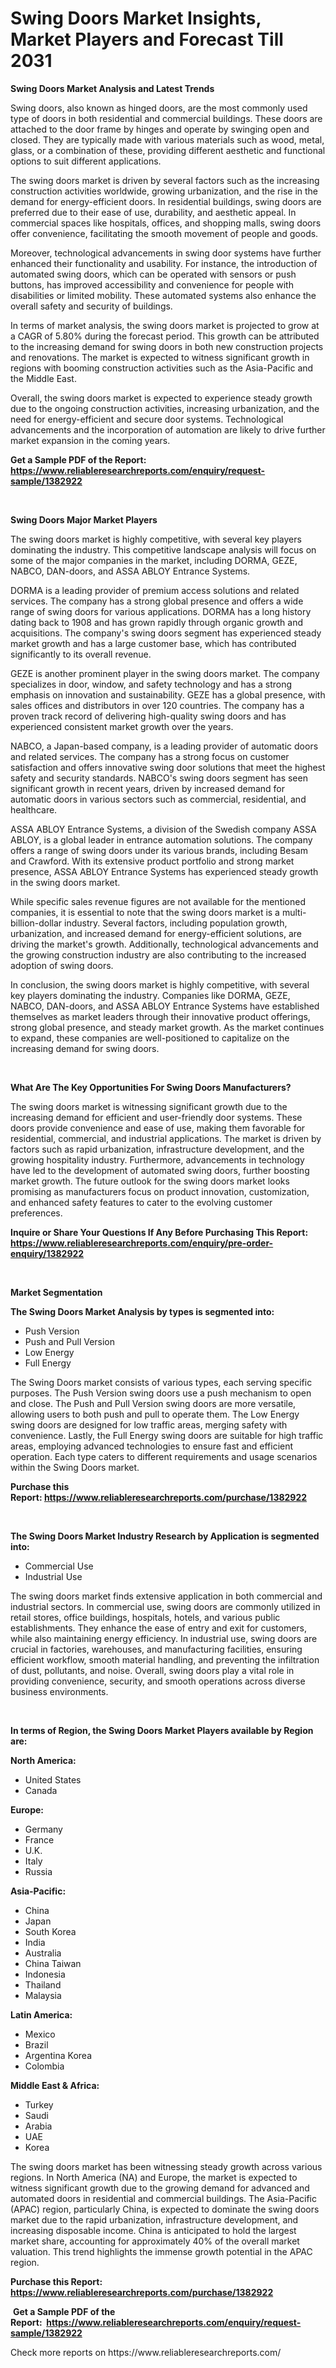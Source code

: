 <p><h1>Swing Doors Market Insights, Market Players and Forecast Till 2031</h1></p><p><strong>Swing Doors Market Analysis and Latest Trends</strong></p>
<p><p>Swing doors, also known as hinged doors, are the most commonly used type of doors in both residential and commercial buildings. These doors are attached to the door frame by hinges and operate by swinging open and closed. They are typically made with various materials such as wood, metal, glass, or a combination of these, providing different aesthetic and functional options to suit different applications.</p><p>The swing doors market is driven by several factors such as the increasing construction activities worldwide, growing urbanization, and the rise in the demand for energy-efficient doors. In residential buildings, swing doors are preferred due to their ease of use, durability, and aesthetic appeal. In commercial spaces like hospitals, offices, and shopping malls, swing doors offer convenience, facilitating the smooth movement of people and goods.</p><p>Moreover, technological advancements in swing door systems have further enhanced their functionality and usability. For instance, the introduction of automated swing doors, which can be operated with sensors or push buttons, has improved accessibility and convenience for people with disabilities or limited mobility. These automated systems also enhance the overall safety and security of buildings.</p><p>In terms of market analysis, the swing doors market is projected to grow at a CAGR of 5.80% during the forecast period. This growth can be attributed to the increasing demand for swing doors in both new construction projects and renovations. The market is expected to witness significant growth in regions with booming construction activities such as the Asia-Pacific and the Middle East.</p><p>Overall, the swing doors market is expected to experience steady growth due to the ongoing construction activities, increasing urbanization, and the need for energy-efficient and secure door systems. Technological advancements and the incorporation of automation are likely to drive further market expansion in the coming years.</p></p>
<p><strong>Get a Sample PDF of the Report:&nbsp; <a href="https://www.reliableresearchreports.com/enquiry/request-sample/1382922">https://www.reliableresearchreports.com/enquiry/request-sample/1382922</a></strong></p>
<p>&nbsp;</p>
<p><strong>Swing Doors Major Market Players</strong></p>
<p><p>The swing doors market is highly competitive, with several key players dominating the industry. This competitive landscape analysis will focus on some of the major companies in the market, including DORMA, GEZE, NABCO, DAN-doors, and ASSA ABLOY Entrance Systems.</p><p>DORMA is a leading provider of premium access solutions and related services. The company has a strong global presence and offers a wide range of swing doors for various applications. DORMA has a long history dating back to 1908 and has grown rapidly through organic growth and acquisitions. The company's swing doors segment has experienced steady market growth and has a large customer base, which has contributed significantly to its overall revenue.</p><p>GEZE is another prominent player in the swing doors market. The company specializes in door, window, and safety technology and has a strong emphasis on innovation and sustainability. GEZE has a global presence, with sales offices and distributors in over 120 countries. The company has a proven track record of delivering high-quality swing doors and has experienced consistent market growth over the years.</p><p>NABCO, a Japan-based company, is a leading provider of automatic doors and related services. The company has a strong focus on customer satisfaction and offers innovative swing door solutions that meet the highest safety and security standards. NABCO's swing doors segment has seen significant growth in recent years, driven by increased demand for automatic doors in various sectors such as commercial, residential, and healthcare.</p><p>ASSA ABLOY Entrance Systems, a division of the Swedish company ASSA ABLOY, is a global leader in entrance automation solutions. The company offers a range of swing doors under its various brands, including Besam and Crawford. With its extensive product portfolio and strong market presence, ASSA ABLOY Entrance Systems has experienced steady growth in the swing doors market.</p><p>While specific sales revenue figures are not available for the mentioned companies, it is essential to note that the swing doors market is a multi-billion-dollar industry. Several factors, including population growth, urbanization, and increased demand for energy-efficient solutions, are driving the market's growth. Additionally, technological advancements and the growing construction industry are also contributing to the increased adoption of swing doors.</p><p>In conclusion, the swing doors market is highly competitive, with several key players dominating the industry. Companies like DORMA, GEZE, NABCO, DAN-doors, and ASSA ABLOY Entrance Systems have established themselves as market leaders through their innovative product offerings, strong global presence, and steady market growth. As the market continues to expand, these companies are well-positioned to capitalize on the increasing demand for swing doors.</p></p>
<p>&nbsp;</p>
<p><strong>What Are The Key Opportunities For Swing Doors Manufacturers?</strong></p>
<p><p>The swing doors market is witnessing significant growth due to the increasing demand for efficient and user-friendly door systems. These doors provide convenience and ease of use, making them favorable for residential, commercial, and industrial applications. The market is driven by factors such as rapid urbanization, infrastructure development, and the growing hospitality industry. Furthermore, advancements in technology have led to the development of automated swing doors, further boosting market growth. The future outlook for the swing doors market looks promising as manufacturers focus on product innovation, customization, and enhanced safety features to cater to the evolving customer preferences.</p></p>
<p><strong>Inquire or Share Your Questions If Any Before Purchasing This Report: <a href="https://www.reliableresearchreports.com/enquiry/pre-order-enquiry/1382922">https://www.reliableresearchreports.com/enquiry/pre-order-enquiry/1382922</a></strong></p>
<p>&nbsp;</p>
<p><strong>Market Segmentation</strong></p>
<p><strong>The Swing Doors Market Analysis by types is segmented into:</strong></p>
<p><ul><li>Push Version</li><li>Push and Pull Version</li><li>Low Energy</li><li>Full Energy</li></ul></p>
<p><p>The Swing Doors market consists of various types, each serving specific purposes. The Push Version swing doors use a push mechanism to open and close. The Push and Pull Version swing doors are more versatile, allowing users to both push and pull to operate them. The Low Energy swing doors are designed for low traffic areas, merging safety with convenience. Lastly, the Full Energy swing doors are suitable for high traffic areas, employing advanced technologies to ensure fast and efficient operation. Each type caters to different requirements and usage scenarios within the Swing Doors market.</p></p>
<p><strong>Purchase this Report:&nbsp;<a href="https://www.reliableresearchreports.com/purchase/1382922">https://www.reliableresearchreports.com/purchase/1382922</a></strong></p>
<p>&nbsp;</p>
<p><strong>The Swing Doors Market Industry Research by Application is segmented into:</strong></p>
<p><ul><li>Commercial Use</li><li>Industrial Use</li></ul></p>
<p><p>The swing doors market finds extensive application in both commercial and industrial sectors. In commercial use, swing doors are commonly utilized in retail stores, office buildings, hospitals, hotels, and various public establishments. They enhance the ease of entry and exit for customers, while also maintaining energy efficiency. In industrial use, swing doors are crucial in factories, warehouses, and manufacturing facilities, ensuring efficient workflow, smooth material handling, and preventing the infiltration of dust, pollutants, and noise. Overall, swing doors play a vital role in providing convenience, security, and smooth operations across diverse business environments.</p></p>
<p>&nbsp;</p>
<p><strong>In terms of Region, the Swing Doors Market Players available by Region are:</strong></p>
<p>
    <p> <strong> North America: </strong>
        <ul>
            <li>United States</li>
            <li>Canada</li>
        </ul>
        </p> 
    <p> <strong> Europe: </strong>
        <ul>
            <li>Germany</li>
            <li>France</li>
            <li>U.K.</li>
            <li>Italy</li>
            <li>Russia</li>
        </ul>
        </p> 
    <p> <strong> Asia-Pacific: </strong>
        <ul>
            <li>China</li>
            <li>Japan</li>
            <li>South Korea</li>
            <li>India</li>
            <li>Australia</li>
            <li>China Taiwan</li>
            <li>Indonesia</li>
            <li>Thailand</li>
            <li>Malaysia</li>
        </ul>
        </p> 
    <p> <strong> Latin America: </strong>
        <ul>
            <li>Mexico</li>
            <li>Brazil</li>
            <li>Argentina Korea</li>
            <li>Colombia</li>
        </ul>
        </p> 
    <p> <strong> Middle East & Africa: </strong>
        <ul>
            <li>Turkey</li>
            <li>Saudi</li>
            <li>Arabia</li>
            <li>UAE</li>
            <li>Korea</li>
        </ul>
    </p>
    </p>
<p><p>The swing doors market has been witnessing steady growth across various regions. In North America (NA) and Europe, the market is expected to witness significant growth due to the growing demand for advanced and automated doors in residential and commercial buildings. The Asia-Pacific (APAC) region, particularly China, is expected to dominate the swing doors market due to the rapid urbanization, infrastructure development, and increasing disposable income. China is anticipated to hold the largest market share, accounting for approximately 40% of the overall market valuation. This trend highlights the immense growth potential in the APAC region.</p></p>
<p><strong>Purchase this Report: <a href="https://www.reliableresearchreports.com/purchase/1382922">https://www.reliableresearchreports.com/purchase/1382922</a></strong></p>
<p>&nbsp;<strong>Get a Sample PDF of the Report:&nbsp;&nbsp;<a href="https://www.reliableresearchreports.com/enquiry/request-sample/1382922">https://www.reliableresearchreports.com/enquiry/request-sample/1382922</a></strong></p>
<p><strong></strong></p>
<p>Check more reports on https://www.reliableresearchreports.com/</p>